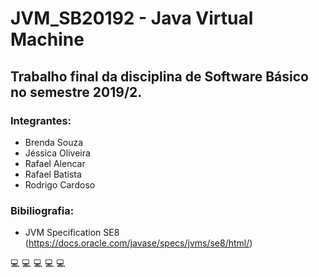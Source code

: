 # JVM_SB20192 - Java Virtual Machine
## Trabalho final da disciplina de Software Básico no semestre 2019/2.

### Integrantes:
- Brenda Souza
- Jéssica Oliveira
- Rafael Alencar
- Rafael Batista
- Rodrigo Cardoso

### Bibiliografia:
- JVM Specification SE8 (https://docs.oracle.com/javase/specs/jvms/se8/html/)

:computer: :computer: :computer: :computer: :computer:

